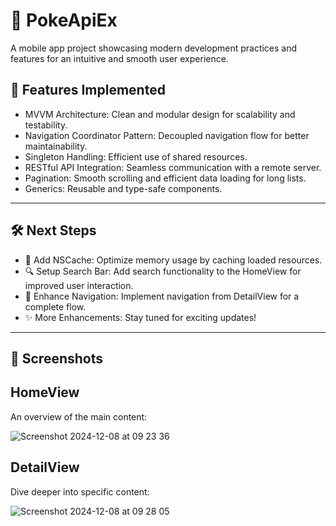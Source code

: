 # 📱 PokeApiEx

A mobile app project showcasing modern development practices and features for an intuitive and smooth user experience.

## 🚀 Features Implemented
- MVVM Architecture: Clean and modular design for scalability and testability.
- Navigation Coordinator Pattern: Decoupled navigation flow for better maintainability.
- Singleton Handling: Efficient use of shared resources.
- RESTful API Integration: Seamless communication with a remote server.
- Pagination: Smooth scrolling and efficient data loading for long lists.
- Generics: Reusable and type-safe components.

 ---

## 🛠️ Next Steps
-  📂 Add NSCache: Optimize memory usage by caching loaded resources.
-  🔍 Setup Search Bar: Add search functionality to the HomeView for improved user interaction.
-  🔗 Enhance Navigation: Implement navigation from DetailView for a complete flow.
-  ✨ More Enhancements: Stay tuned for exciting updates!

---

## 🎨 Screenshots

## HomeView

An overview of the main content:

![Screenshot 2024-12-08 at 09 23 36](https://github.com/user-attachments/assets/5e3097c7-715b-4d07-afa9-a297d34a42d1)

## DetailView

Dive deeper into specific content:

![Screenshot 2024-12-08 at 09 28 05](https://github.com/user-attachments/assets/7eb5d855-3c54-418f-aee2-2a31d9176f76)
